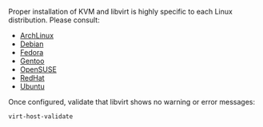 Proper installation of KVM and libvirt is highly specific to each Linux distribution. Please consult:

* [ArchLinux](https://wiki.archlinux.org/index.php/Libvirt)
* [Debian](https://wiki.debian.org/KVM#Installation)
* [Fedora](https://docs.fedoraproject.org/en-US/quick-docs/getting-started-with-virtualization/)
* [Gentoo](https://wiki.gentoo.org/wiki/QEMU)
* [OpenSUSE](https://doc.opensuse.org/documentation/leap/virtualization/html/book.virt/cha.vt.installation.html)
* [RedHat](https://access.redhat.com/articles/1344173#Q_how-install-virtualization-packages)
* [Ubuntu](https://help.ubuntu.com/community/KVM/Installation)

Once configured, validate that libvirt shows no warning or error messages:

```shell
virt-host-validate
```
